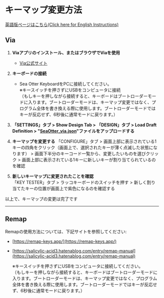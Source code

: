 # キーマップ変更方法
[英語版ページはこちら(Click here for English Instructions)](https://github.com/lofi-instruments/seaotter/blob/main/keymap_instructions.md)

## Via

1. **Viaアプリのインストール、またはブラウザでViaを使用**  
   - [Via公式サイト](https://caniusevia.com/)

2. **キーボードの接続**  
   - Sea Otter KeyboardをPCに接続してください。  
     ※キースイッチを押さずにUSBをコンピュータに接続  
   （もしキーを押しながら接続すると、キーボードはブートローダーモードに入ります。ブートローダーモードは、キーマップ変更ではなく、プログラム全体を書き換える際に使用します。ブートローダーモードではキーが反応せず、6秒後に通常モードに戻ります。）

3. **「SETTINGS」タブ > Show Design Tab > 「DESIGN」タブ > Load Draft Definition > "[SeaOtter_via.json](https://github.com/lofi-instruments/seaotter/blob/main/codes/SeaOtter_via.json)"ファイルをアップロードする**  

4. **キーマップを変更する**
「CONFIGURE」タブ > 画面上部に表示されている1キーの四角をクリック（画面上で、選択されたキーが薄く点滅した状態になります） > 画面下半分のキーコード一覧から、変更したいものを選びクリック > 画面上部に表示されている1キーに新しいキーが割り当てられているのを確認  

5. **新しいキーマップに変更されたことを確認**  
「KEY TESTER」タブ > ラッコキーボードのスイッチを押す > 新しく割り当てたキーの位置が画面上で紫色になるのを確認する

以上で、キーマップの変更は完了です

----

## Remap

Remapの使用方法については、下記サイトを参照してください:  
- [https://remap-keys.app/](https://remap-keys.app/)
- [https://salicylic-acid3.hatenablog.com/entry/remap-manual](https://salicylic-acid3.hatenablog.com/entry/remap-manual)

    ※キースイッチを押さずにUSBをコンピュータに接続してください。  
   （もしキーを押しながら接続すると、キーボードはブートローダーモードに入ります。ブートローダーモードは、キーマップ変更ではなく、プログラム全体を書き換える際に使用します。ブートローダーモードではキーが反応せず、6秒後に通常モードに戻ります。）


